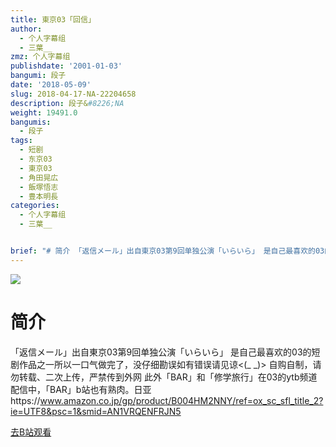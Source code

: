 ```yaml
---
title: 東京03「回信」
author:
  - 个人字幕组
  - 三葉__
zmz: 个人字幕组
publishdate: '2001-01-03'
bangumi: 段子
date: '2018-05-09'
slug: 2018-04-17-NA-22204658
description: 段子&#8226;NA
weight: 19491.0
bangumis:
  - 段子
tags:
  - 短剧
  - 东京03
  - 東京03
  - 角田晃広
  - 飯塚悟志
  - 豊本明長
categories:
  - 个人字幕组
  - 三葉__


brief: "# 简介 「返信メール」出自東京03第9回单独公演「いらいら」 是自己最喜欢的03的短剧作品之一所以一口气做完了，没仔细勘误如有错误请见谅"
---
```

![](https://i.imgur.com/O1YgPYy.jpg)
# 简介  
「返信メール」出自東京03第9回单独公演「いらいら」
是自己最喜欢的03的短剧作品之一所以一口气做完了，没仔细勘误如有错误请见谅<(_ _)>
自购自制，请勿转载、二次上传，严禁传到外网
此外「BAR」和「修学旅行」在03的ytb频道配信中，「BAR」b站也有熟肉。日亚https://www.amazon.co.jp/gp/product/B004HM2NNY/ref=ox_sc_sfl_title_2?ie=UTF8&psc=1&smid=AN1VRQENFRJN5  

[去B站观看](https://www.bilibili.com/video/av22204658/)
 
